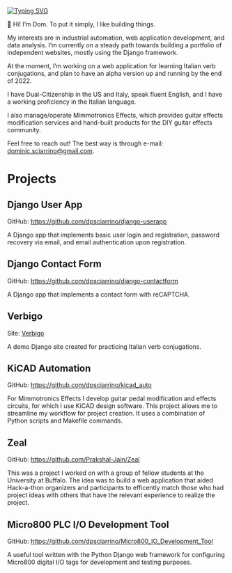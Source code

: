 [![Typing SVG](https://readme-typing-svg.herokuapp.com?multiline=true&width=500&lines=Dom%20Sciarrino++++++++++)](https://git.io/typing-svg)

👋 Hi! I’m Dom. To put it simply, I like building things.

My interests are in industrial automation, web application development, and data analysis. I’m currently on a steady path towards building a portfolio of independent websites, mostly using the Django framework.

At the moment, I’m working on a web application for learning Italian verb conjugations, and plan to have an alpha version up and running by the end of 2022.

I have Dual-Citizenship in the US and Italy, speak fluent English, and I have a working proficiency in the Italian language.

I also manage/operate Mimmotronics Effects, which provides guitar effects modification services and hand-built products for the DIY guitar effects community.

Feel free to reach out! The best way is through e-mail: dominic.sciarrino@gmail.com.

<h1>Projects</h1>

<h2>Django User App</h2>

GitHub: <a href="https://github.com/dpsciarrino/django-userapp"> https://github.com/dpsciarrino/django-userapp </a>

<p>A Django app that implements basic user login and registration, password recovery via email, and email authentication upon registration.</p>

<h2>Django Contact Form</h2>

GitHub: <a href="https://github.com/dpsciarrino/django-contactform">https://github.com/dpsciarrino/django-contactform</a>

<p>A Django app that implements a contact form with reCAPTCHA.</p>

<h2>Verbigo</h2>

Site: <a href="http://dpsciarr.pythonanywhere.com/">Verbigo</a>

<p>A demo Django site created for practicing Italian verb conjugations.</p>

<h2>KiCAD Automation</h2>

GitHub: <a href="https://github.com/dpsciarrino/kicad_auto">https://github.com/dpsciarrino/kicad_auto</a>

<p>For Mimmotronics Effects I develop guitar pedal modification and effects circuits, for which I use KiCAD design software. This project allows me to streamline my workflow for project creation. It uses a combination of Python scripts and Makefile commands.</p>

<h2>Zeal</h2>

GitHub: <a href="https://github.com/Prakshal-Jain/Zeal">https://github.com/Prakshal-Jain/Zeal</a>

<p>This was a project I worked on with a group of fellow students at the University at Buffalo. The idea was to build a web application that aided Hack-a-thon organizers and participants to efficently match those who had project ideas with others that have the relevant experience to realize the project.</p>


<h2>Micro800 PLC I/O Development Tool</h2>

GitHub: <a href="https://github.com/dpsciarrino/Micro800_IO_Development_Tool">https://github.com/dpsciarrino/Micro800_IO_Development_Tool</a>

<p>A useful tool written with the Python Django web framework for configuring Micro800 digital I/O tags for development and testing purposes.</p>

